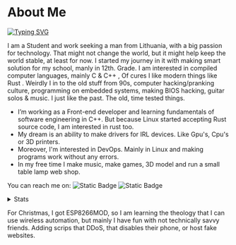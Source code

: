 # About Me

[![Typing SVG](https://readme-typing-svg.demolab.com?font=Fira+Code&pause=1000&color=FF8C00&center=true&vCenter=true&width=435&lines=I+am+Justinas+Stank%C5%ABnas;Software+Developer%2C+Game+Developer;BackEnd+Developer%2C+3D+Art's;Computer+Grathics%2C+Automation;And+Shell+Scripts)](https://git.io/typing-svg)

I am a Student and work seeking a man from Lithuania, with a big passion for technology. That might not change the world, but it might help keep the world stable, at least for now. I started my journey in it with making smart solution for my school, manly in 12th. Grade. I am interested in compiled computer languages, mainly C & C++ , Of cures I like modern things like Rust . Weirdly I in to the old stuff from 90s, computer hacking/pranking culture, programming on embedded systems, making BIOS hacking, guitar solos & music. I just like the past. The old, time tested things.

* I’m working as a Front-end developer and learning fundamentals of software engineering in C++. But because Linux started accepting Rust source code, I am interested in rust too.
* My dream is an ability to make drivers for IRL devices. Like Gpu's, Cpu's or 3D printers.
* Moreover, I'm interested in DevOps. Mainly in Linux and making programs work without any errors.
* In my free time I make music, make games, 3D model and run a small table lamp web shop.

You can reach me on:
![Static Badge](https://img.shields.io/badge/linkedin-Find%20me-0077B5?style=flat)
![Static Badge](https://img.shields.io/badge/My%20email-%20IamJustStan%40hotmail.com-f28500?style=flat)

<details>

<summary>Stats</summary>

[![Justinas's GitHub stats-Dark](https://github-readme-stats.vercel.app/api?username=justpause&show_icons=true&include_all_commits&theme=slateorange&include_all_commits=true&hide_border=false#gh-dark-mode-only)](https://github.com/justpause)
[![Justinas's GitHub stats-Light](https://github-readme-stats.vercel.app/api?username=justpause&show_icons=true&include_all_commits&theme=vue&include_all_commits=true&hide_border=false#gh-light-mode-only)](https://github.com/justpause)

[![Justinas's GitHub stats-Dark](https://github-readme-stats.vercel.app/api/top-langs/?username=justpause&include_all_commits&langs_count=8&theme=slateorange&hide_border=false#gh-dark-mode-only)](https://github.com/justpause)
[![Justinas's GitHub stats-Light](https://github-readme-stats.vercel.app/api/top-langs/?username=justpause&include_all_commits&langs_count=8&theme=vue&hide_border=false#gh-light-mode-only)](https://github.com/justpause)

[![Anurag's GitHub stats-Dark](https://github-readme-stats.vercel.app/api?username=anuraghazra&show_icons=true&theme=dark#gh-dark-mode-only)](https://github.com/anuraghazra/github-readme-stats#gh-dark-mode-only)
[![Anurag's GitHub stats-Light](https://github-readme-stats.vercel.app/api?username=anuraghazra&show_icons=true&theme=default#gh-light-mode-only)](https://github.com/anuraghazra/github-readme-stats#gh-light-mode-only)
</details>

For Christmas, I got ESP8266MOD, so I am learning the theology that I can use wireless automation, but mainly I have fun with not technically savvy friends. Adding scrips that DDoS, that disables their phone, or host fake websites.
